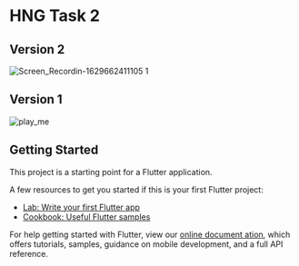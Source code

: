 # HNG Task 2

## Version 2
![Screen_Recordin-1629662411105 1](https://user-images.githubusercontent.com/17278452/130370019-afd3af07-b598-40dd-b1be-c8a7e402379d.gif)

## Version 1
![play_me](https://user-images.githubusercontent.com/17278452/129924971-a0fc09cf-1356-473a-b8e5-70608b1e0b1f.gif)


## Getting Started

This project is a starting point for a Flutter application.

A few resources to get you started if this is your first Flutter project:

- [Lab: Write your first Flutter app](https://flutter.dev/docs/get-started/codelab)
- [Cookbook: Useful Flutter samples](https://flutter.dev/docs/cookbook)

For help getting started with Flutter, view our
[online document
ation](https://flutter.dev/docs), which offers tutorials,
samples, guidance on mobile development, and a full API reference.
